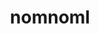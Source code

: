---
git: https://github.com/skanaar/nomnoml
logohandle: nomnoml
sort: nomnoml
title: nomnoml
website: http://www.nomnoml.com/
---